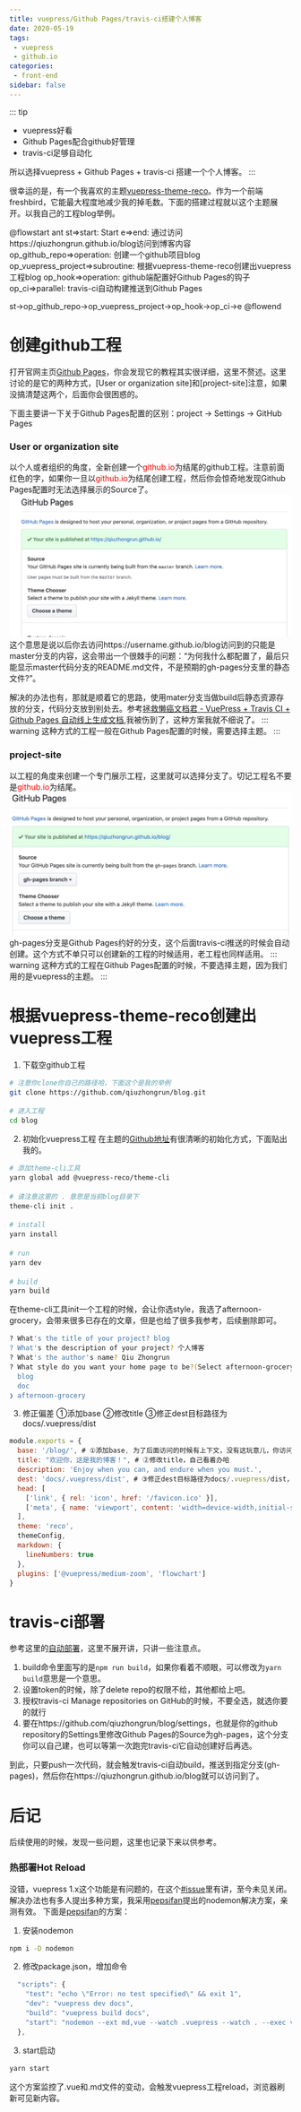 ```yaml
---
title: vuepress/Github Pages/travis-ci搭建个人博客
date: 2020-05-19
tags:
 - vuepress
 - github.io
categories:
 - front-end
sidebar: false
---
```


::: tip
* vuepress好看
* Github Pages配合github好管理
* travis-ci足够自动化

所以选择vuepress + Github Pages + travis-ci 搭建一个个人博客。
:::

很幸运的是，有一个我喜欢的主题[vuepress-theme-reco](https://vuepress-theme-reco.recoluan.com/)。作为一个前端freshbird，它能最大程度地减少我的掉毛数。下面的搭建过程就以这个主题展开。以我自己的工程blog举例。

@flowstart ant
st=>start: Start
e=>end: 通过访问https://qiuzhongrun.github.io/blog访问到博客内容
op_github_repo=>operation: 创建一个github项目blog
op_vuepress_project=>subroutine: 根据vuepress-theme-reco创建出vuepress工程blog
op_hook=>operation: github端配置好Github Pages的钩子
op_ci=>parallel: travis-ci自动构建推送到Github Pages

st->op_github_repo->op_vuepress_project->op_hook->op_ci->e
@flowend

# 创建github工程
打开官网主页[Github Pages](https://pages.github.com/)，你会发现它的教程其实很详细，这里不赘述。这里讨论的是它的两种方式，[User or organization site]和[project-site]注意，如果没搞清楚这两个，后面你会很困惑的。

下面主要讲一下关于Github Pages配置的区别：project → Settings → GitHub Pages
### User or organization site
以个人或者组织的角度，全新创建一个<span style="color: red;">github.io</span>为结尾的github工程。注意前面红色的字，如果你一旦以<span style="color: red;">github.io</span>为结尾创建工程，然后你会惊奇地发现Github Pages配置时无法选择展示的Source了。
![github_pages_config.jpg](./../../images/github_pages_config.jpg)
这个意思是说以后你去访问https://username.github.io/blog访问到的只能是master分支的内容，这会带出一个很棘手的问题：“为何我什么都配置了，最后只能显示master代码分支的README.md文件，不是预期的gh-pages分支里的静态文件?”。

解决的办法也有，那就是顺着它的思路，使用mater分支当做build后静态资源存放的分支，代码分支放到别处去。参考[拯救懒癌文档君 - VuePress + Travis CI + Github Pages 自动线上生成文档](https://juejin.im/post/5d0715f6f265da1ba56b1e01),我被伤到了，这种方案我就不细说了。
::: warning
这种方式的工程一般在Github Pages配置的时候，需要选择主题。
:::

### project-site
以工程的角度来创建一个专门展示工程，这里就可以选择分支了。切记工程名不要是<span style="color: red;">github.io</span>为结尾。
![github_pages_config.jpg](./../../images/github_pages_config2.jpg)
gh-pages分支是Github Pages约好的分支，这个后面travis-ci推送的时候会自动创建。这个方式不单只可以创建新的工程的时候适用，老工程也同样适用。
::: warning
这种方式的工程在Github Pages配置的时候，不要选择主题，因为我们用的是vuepress的主题。
:::

# 根据vuepress-theme-reco创建出vuepress工程
1. 下载空github工程
``` sh
# 注意你clone你自己的路径哈，下面这个是我的举例
git clone https://github.com/qiuzhongrun/blog.git

# 进入工程
cd blog
```
2. 初始化vuepress工程
在主题的[Github地址](https://github.com/vuepress-reco/vuepress-theme-reco)有很清晰的初始化方式，下面贴出我的。
``` sh
# 添加theme-cli工具
yarn global add @vuepress-reco/theme-cli

# 请注意这里的 . 意思是当前blog目录下
theme-cli init .

# install 
yarn install

# run
yarn dev

# build
yarn build
```
在theme-cli工具init一个工程的时候，会让你选style，我选了afternoon-grocery，会带来很多已存在的文章，但是也给了很多我参考，后续删除即可。
``` sh
? What's the title of your project? blog
? What's the description of your project? 个人博客
? What's the author's name? Qiu Zhongrun
? What style do you want your home page to be?(Select afternoon-grocery, if you want to download reco_luan's '午后南杂')
  blog
  doc
❯ afternoon-grocery
```
3. 修正偏差
①添加base
②修改title
③修正dest目标路径为docs/.vuepress/dist
``` javascript
module.exports = {
  base: '/blog/', # ①添加base, 为了后面访问的时候有上下文，没有这玩意儿，你访问就会出问题
  title: "欢迎你，这是我的博客！", # ②修改title，自己看着办哈
  description: 'Enjoy when you can, and endure when you must.',
  dest: 'docs/.vuepress/dist', # ③修正dest目标路径为docs/.vuepress/dist，这个必须和稍后的自动部署的local_dir保持一致
  head: [
    ['link', { rel: 'icon', href: '/favicon.ico' }],
    ['meta', { name: 'viewport', content: 'width=device-width,initial-scale=1,user-scalable=no' }]
  ],
  theme: 'reco',
  themeConfig,
  markdown: {
    lineNumbers: true
  },
  plugins: ['@vuepress/medium-zoom', 'flowchart'] 
} 
```

# travis-ci部署
参考这里的[自动部署](https://vuepress-theme-reco.recoluan.com/views/other/deploy.html#%E8%87%AA%E5%8A%A8%E9%83%A8%E7%BD%B2)，这里不展开讲，只讲一些注意点。
1. build命令里面写的是`npm run build`，如果你看着不顺眼，可以修改为`yarn build`意思是一个意思。
2. 设置token的时候，除了delete repo的权限不给，其他都给上吧。
3. 授权travis-ci Manage repositories on GitHub的时候，不要全选，就选你要的就行
4. 要在https://github.com/qiuzhongrun/blog/settings，也就是你的github repository的Settings里修改Github Pages的Source为gh-pages，这个分支你可以自己建，也可以等第一次跑完travis-ci它自动创建好后再选。


到此，只要push一次代码，就会触发travis-ci自动build，推送到指定分支(gh-pages)，然后你在https://qiuzhongrun.github.io/blog就可以访问到了。

# 后记
后续使用的时候，发现一些问题，这里也记录下来以供参考。

### 热部署Hot Reload
没错，vuepress 1.x这个功能是有问题的，在这个[#issue](https://github.com/vuejs/vuepress/issues/1283)里有讲，至今未见关闭。
解决办法也有多人提出多种方案，我采用[pepsifan](https://github.com/pepsifan)提出的nodemon解决方案，亲测有效。
下面是[pepsifan](https://github.com/pepsifan)的方案：
1. 安装nodemon
``` sh
npm i -D nodemon
```
2. 修改package.json，增加命令
``` javascript
  "scripts": {
    "test": "echo \"Error: no test specified\" && exit 1",
    "dev": "vuepress dev docs",
    "build": "vuepress build docs",
    "start": "nodemon --ext md,vue --watch .vuepress --watch . --exec vuepress dev docs" # 新增的启动命令
  },
```
3. start启动
``` sh
yarn start
```
这个方案监控了.vue和.md文件的变动，会触发vuepress工程reload，浏览器刷新可见新内容。

